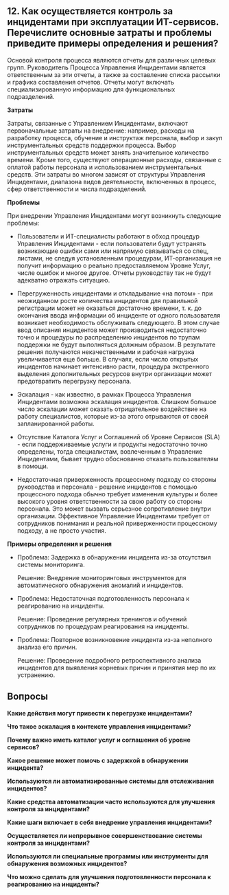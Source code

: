 ## 12. Как осуществляется контроль за инцидентами при эксплуатации ИТ-сервисов. Перечислите основные затраты и проблемы приведите примеры определения и решения? ##

Основой контроля процесса являются отчеты для различных целевых групп.
Руководитель Процесса Управления Инцидентами является ответственным за
эти отчеты, а также за составление списка рассылки и графика составления
отчетов. Отчеты могут включать специализированную информацию для
функциональных подразделений.

 **Затраты**
 
Затраты, связанные с Управлением Инцидентами, включают первоначальные
затраты на внедрение: например, расходы на разработку процесса, обучение и
инструктаж персонала, выбор и закуп инструментальных средств поддержки
процесса. Выбор инструментальных средств может занять значительное
количество времени. Кроме того, существуют операционные расходы, связанные с оплатой работы персонала и использованием инструментальных средств. Эти затраты во многом зависят от структуры Управления Инцидентами, диапазона видов деятельности, включенных в процесс, сфер ответственности и числа подразделений.

**Проблемы**

При внедрении Управления Инцидентами могут возникнуть следующие
проблемы:

- Пользователи и ИТ-специалисты работают в обход процедур Управления
Инцидентами - если пользователи будут устранять возникающие ошибки сами или напрямую связываться со спец, листами, не следуя установленным
процедурам, ИТ-организация не получит информацию о реально
предоставляемом Уровне Услуг, числе ошибок и многое другое. Отчеты
руководству так  не будут адекватно отражать ситуацию.

- Перегруженность инцидентами и откладывание «на потом» - при
неожиданном росте количества инцидентов для правильной регистрации может не оказаться достаточно времени, т. к. до окончания ввода информации об инциденте от одного пользователя возникает необходимость обслуживать следующего. В этом случае ввод описания инцидентов может производиться
недостаточно точно и процедуры по распределению инцидентов по трупам поддержки не будут выполняться должным образом. В результате решения получаются некачественными и рабочая нагрузка увеличивается еще больше. В случаях, если число открытых инцидентов начинает интенсивно расти,
процедура экстренного выделения дополнительных ресурсов внутри
организации может предотвратить перегрузку персонала.

- Эскалация - как известно, в рамках Процесса Управления Инцидентами
возможна эскалация инцидентов. Слишком большое число эскалации может
оказать отрицательное воздействие на работу специалистов, которые из-за
этого отрываются от своей запланированной работы.

- Отсутствие Каталога Услуг и Соглашений об Уровне Сервисов (SLA) - если
поддерживаемые услуги и продукты недостаточно точно определены, тогда
специалистам, вовлеченным в Управление Инцидентами, бывает трудно
обоснованно отказать пользователям в помощи.

- Недостаточная приверженность процессному подходу со стороны
руководства и персонала - решение инцидентов с помощью процессного
подхода обычно требует изменения культуры и более высокого уровня
ответственности за свою работу со стороны персонала. Это может вызвать
серьезное сопротивление внутри организации. Эффективное Управление
Инцидентами требует от сотрудников понимания и реальной приверженности процессному подходу, а не просто участия.

**Примеры определения и решения**

- Проблема: Задержка в обнаружении инцидента из-за отсутствия системы мониторинга.

  Решение: Внедрение мониторинговых инструментов для автоматического обнаружения аномалий и инцидентов.

- Проблема: Недостаточная подготовленность персонала к реагированию на инциденты.

  Решение: Проведение регулярных тренингов и обучений сотрудников по процедурам реагирования на инциденты.

- Проблема: Повторное возникновение инцидента из-за неполного анализа его причин.
  
  Решение: Проведение подробного ретроспективного анализа инцидентов для выявления корневых причин и принятия мер по их устранению.



## Вопросы ##

**Какие действия могут привести к перегрузке инцидентами?** 

**Что такое эскалация в контексте управления инцидентами?**

**Почему важно иметь каталог услуг и соглашения об уровне сервисов?**

**Какое решение может помочь с задержкой в обнаружении инцидента?**

**Используются ли автоматизированные системы для отслеживания инцидентов?**

**Какие средства автоматизации часто используются для улучшения контроля за инцидентами?**

**Какие шаги включает в себя внедрение управления инцидентами?**

**Осуществляется ли непрерывное совершенствование системы контроля за инцидентами?**

**Используются ли специальные программы или инструменты для обнаружения возможных инцидентов?**

**Что можно сделать для улучшения подготовленности персонала к реагированию на инциденты?**












